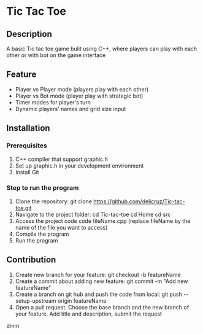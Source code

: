 # Tic Tac Toe
## Description
A basic Tic tac toe game bulit using C++, where players can play with each other or with bot on the game interface
## Feature
- Player vs Player mode (players play with each other)
- Player vs Bot mode (player play with strategic bot)
- Timer modes for player's turn
- Dynamic players' names and grid size input
## Installation
### Prerequisites
1. C++ compiler that support graphic.h
2. Set up graphic.h in your development environment
3. Install Git
### Step to run the program
1. Clone the repository:
git clone https://github.com/delicruz/Tic-tac-toe.git
2. Navigate to the project folder: 
cd Tic-tac-toe
cd Home
cd src
3. Access the project code
code fileName.cpp (replace fileName by the name of the file you want to access)
4. Compile the program
5. Run the program
## Contribution
1. Create new branch for your feature:
git checkout -b featureName
2. Create a commit about adding new feature:
git commit -m "Add new featureName"
3. Create a branch on git hub and push the code from local:
git push --setup-upstream origin featureName
4. Open a pull request. Choose the base branch and the new branch of your feature. Add title and description, submit the request

dmm

